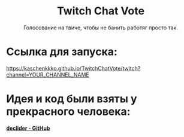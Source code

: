<div id="header" align="center">
  <h1>Twitch Chat Vote</h1>
  Голосование на твиче, чтобы не банить работяг просто так.
</div>

# Ссылка для запуска:
https://kaschenkkko.github.io/TwitchChatVote/twitch?channel=YOUR_CHANNEL_NAME

# Идея и код были взяты у прекрасного человека:

**[declider - GitHub](https://github.com/declider)**

